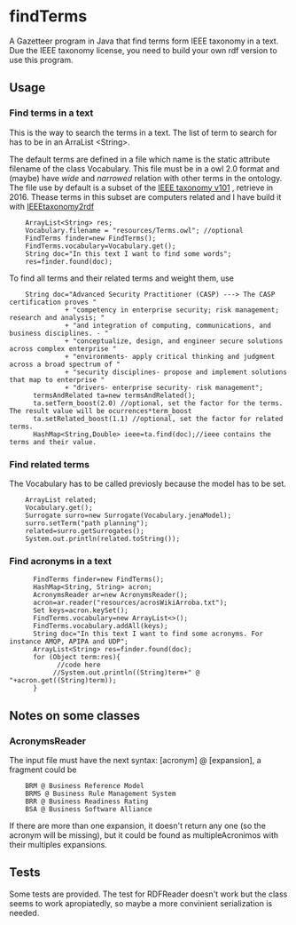 # findTerms
A Gazetteer program in Java that find terms form IEEE taxonomy in a text. Due the IEEE taxonomy
license, you need to build your own rdf version to use this program.

## Usage

### Find terms in a text

This is the way to search the terms in a text. The list of term to search for has to be in an 
ArraList &lt;String&gt;. 

The default terms are defined in a file which name is
the static attribute filename of the class Vocabulary. This file must be in a owl 2.0 format 
and (maybe) have *wide* and *narrowed* relation with other terms in the ontology.
The file use by default is a subset of the [IEEE taxonomy v101](http://www.ieee.org/documents/taxonomy_v101.pdf) , 
retrieve in 2016. Thease terms in this subset are computers related and I have build it with
 [IEEEtaxonomy2rdf](https://github.com/guillem72/IEEEtaxonomy2rdf)

        ArrayList<String> res;
        Vocabulary.filename = "resources/Terms.owl"; //optional
        FindTerms finder=new FindTerms();
        FindTerms.vocabulary=Vocabulary.get();
        String doc="In this text I want to find some words";
        res=finder.found(doc);

To find all terms and their related terms and weight them, use
        
        String doc="Advanced Security Practitioner (CASP) ---> The CASP certification proves "
                  + "competency in enterprise security; risk management; research and analysis; "
                  + "and integration of computing, communications, and business disciplines. - "
                  + "conceptualize, design, and engineer secure solutions across complex enterprise "
                  + "environments- apply critical thinking and judgment across a broad spectrum of "
                  + "security disciplines- propose and implement solutions that map to enterprise "
                  + "drivers- enterprise security- risk management";
          termsAndRelated ta=new termsAndRelated();
          ta.setTerm_boost(2.0) //optional, set the factor for the terms. The result value will be ocurrences*term_boost
          ta.setRelated_boost(1.1) //optional, set the factor for related terms.
          HashMap<String,Double> ieee=ta.find(doc);//ieee contains the terms and their value.
         

### Find related terms

The Vocabulary has to be called previosly because the model has to be set.
        
        ArrayList related;
        Vocabulary.get();
        Surrogate surro=new Surrogate(Vocabulary.jenaModel);
        surro.setTerm("path planning");
        related=surro.getSurrogates();
        System.out.println(related.toString());


### Find acronyms in a text

          FindTerms finder=new FindTerms();
          HashMap<String, String> acron;
          AcronymsReader ar=new AcronymsReader();
          acron=ar.reader("resources/acrosWikiArroba.txt");
          Set keys=acron.keySet();
          FindTerms.vocabulary=new ArrayList<>();
          FindTerms.vocabulary.addAll(keys);
          String doc="In this text I want to find some acronyms. For instance AMQP, APIPA and UDP";
          ArrayList<String> res=finder.found(doc);
          for (Object term:res){
                //code here
               //System.out.println((String)term+" @ "+acron.get((String)term));
          }


## Notes on some classes

### AcronymsReader

The input file must have the next syntax: [acronym] @ [expansion], a fragment could be
        
        BRM @ Business Reference Model
        BRMS @ Business Rule Management System
        BRR @ Business Readiness Rating
        BSA @ Business Software Alliance       

If there are more than one expansion, it doesn't return any one (so the acronym will be missing), 
but it could be found as multipleAcronimos with their multiples expansions.

## Tests
Some tests are provided. The test for RDFReader doesn't work but the class seems to work 
apropiatedly, so maybe a more convinient serialization is needed.